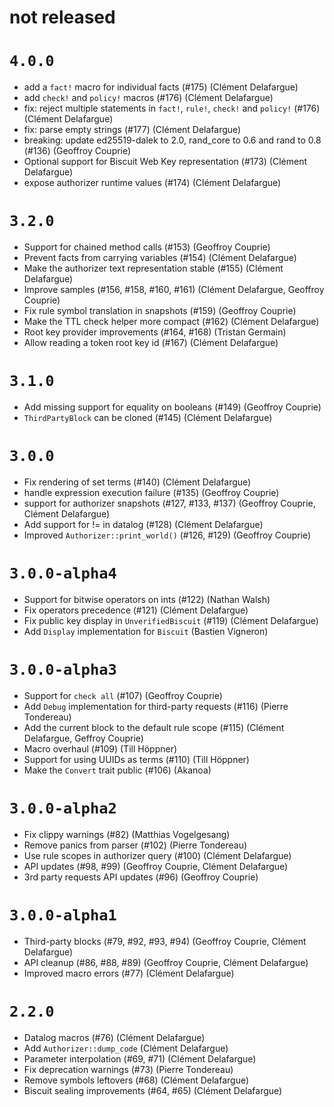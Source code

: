 # not released

# `4.0.0`

- add a `fact!` macro for individual facts (#175) (Clément Delafargue) 
- add `check!` and `policy!` macros (#176) (Clément Delafargue)
- fix: reject multiple statements in `fact!`, `rule!`, `check!` and `policy!` (#176) (Clément Delafargue)
- fix: parse empty strings (#177) (Clément Delafargue)
- breaking: update ed25519-dalek to 2.0, rand_core to 0.6 and rand to 0.8 (#136) (Geoffroy Couprie)
- Optional support for Biscuit Web Key representation (#173) (Clément Delafargue)
- expose authorizer runtime values (#174) (Clément Delafargue)

# `3.2.0`

- Support for chained method calls (#153) (Geoffroy Couprie)
- Prevent facts from carrying variables (#154) (Clément Delafargue)
- Make the authorizer text representation stable (#155) (Clément Delafargue)
- Improve samples (#156, #158, #160, #161) (Clément Delafargue, Geoffroy Couprie)
- Fix rule symbol translation in snapshots (#159) (Geoffroy Couprie)
- Make the TTL check helper more compact (#162) (Clément Delafargue)
- Root key provider improvements (#164, #168) (Tristan Germain)
- Allow reading a token root key id (#167) (Clément Delafargue)

# `3.1.0`

- Add missing support for equality on booleans (#149) (Geoffroy Couprie)
- `ThirdPartyBlock` can be cloned (#145) (Clément Delafargue)

# `3.0.0`

- Fix rendering of set terms (#140) (Clément Delafargue)
- handle expression execution failure (#135) (Geoffroy Couprie)
- support for authorizer snapshots (#127, #133, #137) (Geoffroy Couprie, Clément Delafargue)
- Add support for != in datalog (#128) (Clément Delafargue)
- Improved `Authorizer::print_world()` (#126, #129) (Geoffroy Couprie)

# `3.0.0-alpha4`

- Support for bitwise operators on ints (#122) (Nathan Walsh)
- Fix operators precedence (#121) (Clément Delafargue)
- Fix public key display in `UnverifiedBiscuit` (#119) (Clément Delafargue)
- Add `Display` implementation for `Biscuit` (Bastien Vigneron)

# `3.0.0-alpha3`

- Support for `check all` (#107) (Geoffroy Couprie)
- Add `Debug` implementation for third-party requests (#116) (Pierre Tondereau)
- Add the current block to the default rule scope (#115) (Clément Delafargue, Geffroy Couprie)
- Macro overhaul (#109) (Till Höppner)
- Support for using UUIDs as terms (#110) (Till Höppner)
- Make the `Convert` trait public (#106) (Akanoa)

# `3.0.0-alpha2`

- Fix clippy warnings (#82) (Matthias Vogelgesang)
- Remove panics from parser (#102) (Pierre Tondereau)
- Use rule scopes in authorizer query (#100) (Clément Delafargue)
- API updates (#98, #99) (Geoffroy Couprie, Clément Delafargue)
- 3rd party requests API updates (#96) (Geoffroy Couprie)

# `3.0.0-alpha1`

- Third-party blocks (#79, #92, #93, #94) (Geoffroy Couprie, Clément Delafargue)
- API cleanup (#86, #88, #89) (Geoffroy Couprie, Clément Delafargue)
- Improved macro errors (#77) (Clément Delafargue)


# `2.2.0`

- Datalog macros (#76) (Clément Delafargue)
- Add `Authorizer::dump_code` (Clément Delafargue)
- Parameter interpolation (#69, #71) (Clément Delafargue)
- Fix deprecation warnings (#73) (Pierre Tondereau)
- Remove symbols leftovers (#68) (Clément Delafargue)
- Biscuit sealing improvements (#64, #65) (Clément Delafargue)
